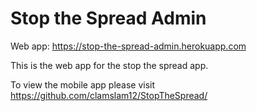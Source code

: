# Stop the Spread Admin
Web app: https://stop-the-spread-admin.herokuapp.com

This is the web app for the stop the spread app. 

To view the mobile app please visit https://github.com/clamslam12/StopTheSpread/
